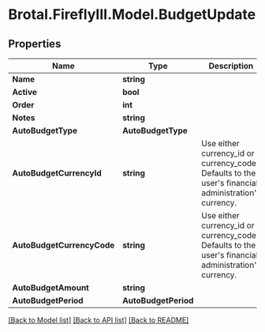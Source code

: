 # Brotal.FireflyIII.Model.BudgetUpdate

## Properties

Name | Type | Description | Notes
------------ | ------------- | ------------- | -------------
**Name** | **string** |  | 
**Active** | **bool** |  | [optional] 
**Order** | **int** |  | [optional] 
**Notes** | **string** |  | [optional] 
**AutoBudgetType** | **AutoBudgetType** |  | [optional] 
**AutoBudgetCurrencyId** | **string** | Use either currency_id or currency_code. Defaults to the user&#39;s financial administration&#39;s currency. | [optional] 
**AutoBudgetCurrencyCode** | **string** | Use either currency_id or currency_code. Defaults to the user&#39;s financial administration&#39;s currency. | [optional] 
**AutoBudgetAmount** | **string** |  | [optional] 
**AutoBudgetPeriod** | **AutoBudgetPeriod** |  | [optional] 

[[Back to Model list]](../../README.md#documentation-for-models) [[Back to API list]](../../README.md#documentation-for-api-endpoints) [[Back to README]](../../README.md)

